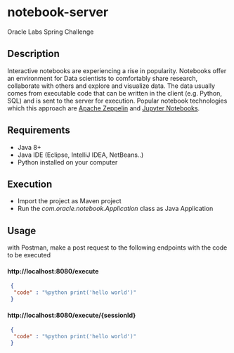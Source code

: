 # notebook-server

Oracle Labs Spring Challenge

## Description
 
Interactive notebooks are experiencing a rise in popularity. Notebooks offer an environment for Data scientists to comfortably share research, collaborate with others and explore and visualize data. The data usually comes from executable code that can be written in the client (e.g. Python, SQL) and is sent to the server for execution. Popular notebook technologies which this approach are [Apache Zeppelin](https://zeppelin.apache.org/) and [Jupyter Notebooks](http://jupyter.org/).

## Requirements

* Java 8+
* Java IDE (Eclipse, IntelliJ IDEA, NetBeans..)
* Python installed on your computer

## Execution

* Import the project as Maven project
* Run the _com.oracle.notebook.Application_ class as Java Application

## Usage

with Postman, make a post request to the following endpoints with the code to be executed

#### http://localhost:8080/execute

```json
 {
  "code" : "%python print('hello world')"
 }
```

#### http://localhost:8080/execute/{sessionId}

```json
 {
  "code" : "%python print('hello world')"
 }
```